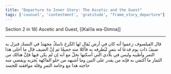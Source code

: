 ```yaml
---
title: "Departure to Inner Story: The Ascetic and the Guest"
tags: ['counsel', 'contentment', 'gratitude', "frame_story_departure"]
---
```


 Section 2 in 18) Ascetic and Guest, [[Kalīla wa-Dimna]]

---
قال الفيلسوف زعموا أنه كان في أرض يُقال لها الكَرخ ناسكٌ مجهتدٌ في النسك فنزل به ضيفٌ ذات يوم فدعا له بتمرٍ ليُطرِفه به فأكلا منه جميعًا ثم إنَّ الضيف قال ما أحلى هذا التمر وأطيبه وليس في بلادي التي أسكنها نخلٌ مع أنه إن لم يكن فيها فإنَّ هنالك من الثمار ما أكتفي به فإنه من يقدر على التين وما أشبهه من حلو الفاكهة يُجزيه ويقضي منه حاجته هذا مع وخامة التمرِ وقلة موافقته للجسد
